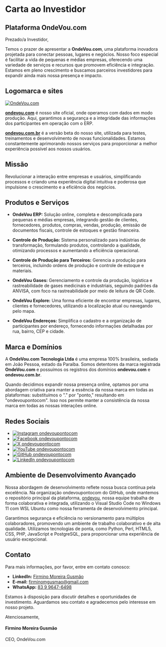 # Carta ao Investidor

## Plataforma OndeVou.com
Prezado/a Investidor,

Temos o prazer de apresentar a **OndeVou.com**, uma plataforma inovadora projetada para conectar pessoas, lugares e negócios. Nosso foco especial é facilitar a vida de pequenas e médias empresas, oferecendo uma variedade de serviços e recursos que promovem eficiência e integração. Estamos em pleno crescimento e buscamos parceiros investidores para expandir ainda mais nossa presença e impacto.

## Logomarca e sites
[![OndeVou.com](https://ondevou.com/img/ondevou.com_logomarca_inpi.png)](https://ondevou.com)

[**ondevou.com**](https://ondevou.com) é nosso site oficial, onde operamos com dados em modo produção. Aqui, garantimos a segurança e a integridade das informações dos participantes em operação com o ERP.

[**ondevou.com.br**](https://ondevou.com.br) é a versão beta do nosso site, utilizada para testes, treinamentos e desenvolvimento de novas funcionalidades. Estamos constantemente aprimorando nossos serviços para proporcionar a melhor experiência possível aos nossos usuários.

## Missão

Revolucionar a interação entre empresas e usuários, simplificando processos e criando uma experiência digital intuitiva e poderosa que impulsione o crescimento e a eficiência dos negócios.

## Produtos e Serviços

- **OndeVou ERP:** Solução online, completa e descomplicada para pequenas e médias empresas, integrando gestão de clientes, fornecedores, produtos, compras, vendas, produção, emissão de documentos fiscais, controle de estoques e gestão financeira.

- **Controle de Produção:** Sistema personalizado para indústrias de transformação, formulando produtos, controlando a qualidade, otimizando processos e aumentando a eficiência operacional.

- **Controle de Produção para Terceiros:** Gerencia a produção para terceiros, incluindo ordens de produção e controle de estoque e materiais.

- **OndeVou Gases:** Gerenciamento e controle da produção, logística e rastreabilidade de gases medicinais e industriais, seguindo padrões da ANVISA, com foco na rastreabilidade por meio de leitura de QR Code.

- **OndeVou Explore:** Uma forma eficiente de encontrar empresas, lugares, clientes e fornecedores, utilizando a localização atual ou navegando pelo mapa.

- **OndeVou Endereços:** Simplifica o cadastro e a organização de participantes por endereço, fornecendo informações detalhadas por rua, bairro, CEP e cidade.

## Marca e Domínios

A **OndeVou.com Tecnologia Ltda** é uma empresa 100% brasileira, sediada em João Pessoa, estado da Paraíba. Somos detentores da marca registrada **OndeVou.com** e possuímos os registros dos domínios **ondevou.com** e **ondevou.com.br**.

Quando decidimos expandir nossa presença online, optamos por uma abordagem criativa para manter a essência da nossa marca em todas as plataformas: substituímos o "." por "ponto," resultando em "ondevoupontocom". Isso nos permite manter a consistência da nossa marca em todas as nossas interações online.

## Redes Sociais

- [![Instagram](https://ondevou.com.br/icon/instagram.png) ondevoupontocom](https://instagram.com/ondevoupontocom)
- [![Facebook](https://ondevou.com.br/icon/facebook.png) ondevoupontocom](https://facebook.com/ondevoupontocom)
- [![X](https://ondevou.com.br/icon/x.png?v2) ondevoupontocom](https://x.com/ondevoupontocom)
- [![YouTube](https://ondevou.com.br/icon/youtube.png) ondevoupontocom](https://youtube.com/ondevoupontocom)
- [![GitHub](https://ondevou.com.br/icon/github.png) ondevoupontocom](https://github.com/ondevoupontocom)
- [![LinkedIn](https://ondevou.com.br/icon/linkedin.png) ondevoupontocom](https://linkedin.com/company/ondevoupontocom)

## Ambiente de Desenvolvimento Avançado

Nossa abordagem de desenvolvimento reflete nossa busca contínua pela excelência. Na organização ondevoupontocom do GitHub, onde mantemos o repositório principal da plataforma, [ondevou](https://github.com/ondevoupontocom/ondevou), nossa equipe trabalha de forma colaborativa e integrada, utilizando o Visual Studio Code no Windows 11 com WSL Ubuntu como nossa ferramenta de desenvolvimento principal.

Garantimos segurança e eficiência no versionamento para múltiplos colaboradores, promovendo um ambiente de trabalho colaborativo e de alta qualidade. Utilizamos tecnologias de ponta, como Python, Perl, HTML5, CSS, PHP, JavaScript e PostgreSQL, para proporcionar uma experiência de usuário excepcional.

## Contato

Para mais informações, por favor, entre em contato conosco:

- **LinkedIn:** [Firmino Moreira Gusmão](https://www.linkedin.com/in/firminomgusmao)
- **E-mail:** firminomgusmao@gmail.com
- **WhatsApp:** [83 9 9647-6498](https://wa.me/5583996476498)

Estamos à disposição para discutir detalhes e oportunidades de investimento. Aguardamos seu contato e agradecemos pelo interesse em nosso projeto.

Atenciosamente,

#### Firmino Moreira Gusmão
CEO, OndeVou.com
